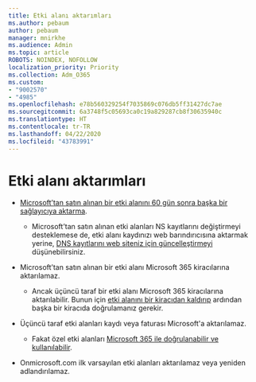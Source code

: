 ```yaml
---
title: Etki alanı aktarımları
ms.author: pebaum
author: pebaum
manager: mnirkhe
ms.audience: Admin
ms.topic: article
ROBOTS: NOINDEX, NOFOLLOW
localization_priority: Priority
ms.collection: Adm_O365
ms.custom:
- "9002570"
- "4985"
ms.openlocfilehash: e78b560329254f7035869c076db5ff31427dc7ae
ms.sourcegitcommit: 6a3748f5c05693ca0c19a829287cb8f30635940c
ms.translationtype: HT
ms.contentlocale: tr-TR
ms.lasthandoff: 04/22/2020
ms.locfileid: "43783991"
---
```

# <a name="domain-transfers"></a>Etki alanı aktarımları

- [Microsoft’tan satın alınan bir etki alanını 60 gün sonra başka bir sağlayıcıya aktarma](https://docs.microsoft.com/microsoft-365/admin/setup/domains-faq?view=o365-worldwide#can-i-transfer-a-domain-i-purchased-from-microsoft-to-another-provider).

    - Microsoft’tan satın alınan etki alanları NS kayıtlarını değiştirmeyi desteklemese de, etki alanı kaydınızı web barındırıcısına aktarmak yerine, [DNS kayıtlarını web siteniz için güncelleştirmeyi](https://docs.microsoft.com/microsoft-365/admin/dns/update-dns-records-to-retain-current-hosting-provider?view=o365-worldwide) düşünebilirsiniz.

- Microsoft’tan satın alınan bir etki alanı Microsoft 365 kiracılarına aktarılamaz. 

    - Ancak üçüncü taraf bir etki alanı Microsoft 365 kiracılarına aktarılabilir. Bunun için [etki alanını bir kiracıdan kaldırıp](https://docs.microsoft.com/microsoft-365/admin/get-help-with-domains/remove-a-domain?view=o365-worldwide) ardından başka bir kiracıda doğrulamanız gerekir.

- Üçüncü taraf etki alanları kaydı veya faturası Microsoft'a aktarılamaz.

    - Fakat özel etki alanları [Microsoft 365 ile doğrulanabilir ve kullanılabilir](https://docs.microsoft.com/microsoft-365/admin/setup/add-domain?view=o365-worldwide).

- Onmicrosoft.com ilk varsayılan etki alanları aktarılamaz veya yeniden adlandırılamaz.
